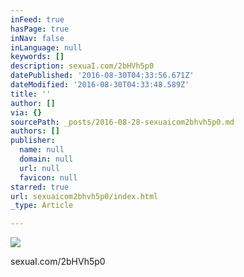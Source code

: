 ```yaml
---
inFeed: true
hasPage: true
inNav: false
inLanguage: null
keywords: []
description: sexuaI.com/2bHVh5p0
datePublished: '2016-08-30T04:33:56.671Z'
dateModified: '2016-08-30T04:33:48.589Z'
title: ''
author: []
via: {}
sourcePath: _posts/2016-08-28-sexuaicom2bhvh5p0.md
authors: []
publisher:
  name: null
  domain: null
  url: null
  favicon: null
starred: true
url: sexuaicom2bhvh5p0/index.html
_type: Article

---
```

![](https://the-grid-user-content.s3-us-west-2.amazonaws.com/54142217-bcf1-4110-96a2-3e68157925ff.jpg)

sexuaI.com/2bHVh5p0